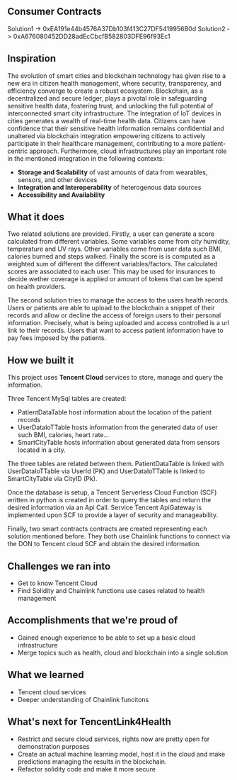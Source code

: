 ## Consumer Contracts
Solution1 -> 0xEA191e44b4576A37Db103f413C27DF5419956B0d
Solution2 -> 0xA676080452DD28adEcCbcfB582803DFE96f93Ec1

## Inspiration
The evolution of smart cities and blockchain technology has given rise to a new era in citizen health management, where security, transparency, and efficiency converge to create a robust ecosystem. Blockchain, as a decentralized and secure ledger, plays a pivotal role in safeguarding sensitive health data, fostering trust, and unlocking the full potential of interconnected smart city infrastructure. The integration of IoT devices in cities generates a wealth of real-time health data. Citizens can have confidence that their sensitive health information remains confidential and unaltered via blockchain integration empowering citizens to actively participate in their healthcare management, contributing to a more patient-centric approach. Furthermore, cloud infrastructures play an important role in the mentioned integration in the following contexts: 
- **Storage and Scalability** of vast amounts of data from wearables, sensors, and other devices
- **Integration and Interoperability** of heterogenous data  sources
- **Accessibility and Availability**

## What it does
Two related solutions are provided. 
Firstly, a user can generate a score calculated from different variables. Some variables come from city humidity,  temperature and UV rays. Other variables come from user data such BMI, calories burned and steps walked. Finally the score is is computed as a weighted sum of different the different variables/factors. The calculated scores are associated to each user. This may be used for insurances to decide wether coverage is applied or amount of tokens that can be spend on health providers.

The second solution tries to manage the access to the users health records. Users or patients are able to upload to the blockchain a snippet of their records and allow or decline the access of foreign users to their personal information.  Precisely, what is being uploaded and access controlled is a url link to their records. Users that want to access patient information have to pay fees imposed by the patients.

## How we built it
This project uses **Tencent Cloud** services to store, manage and query the information. 

Three Tencent MySql tables are created:
- PatientDataTable host information about the location of the patient records
- UserDataIoTTable hosts information from the generated data of user such BMI, calories, heart rate...
- SmartCityTable hosts information about generated data from sensors located in a city.

The three tables are related between them. PatientDataTable is linked with UserDataIoTTable via UserId (PK) and UserDataIoTTable is linked to SmartCityTable via CityID (Pk).

Once the database is setup, a Tencent Serverless Cloud Function (SCF) written in python is created in order to query the tables and return the desired information via an Api Call. Service Tencent ApiGateway is implemented upon  SCF to provide a layer of security and manageability. 

Finally, two smart contracts contracts are created representing each solution mentioned before. They both use Chainlink functions to connect via the DON to Tencent cloud SCF and obtain the desired information.

## Challenges we ran into
- Get to know Tencent Cloud
- Find Solidity and Chainlink functions use cases related to health management

## Accomplishments that we're proud of
- Gained enough experience to be able to set up a basic cloud infrastructure
- Merge topics such as health, cloud and blockchain into a single solution

## What we learned
- Tencent cloud services
- Deeper understanding of Chainlink funcitons

## What's next for TencentLink4Health
- Restrict and secure cloud services, rights now are pretty open for demonstration purposes
- Create an actual machine learning model, host it in the cloud and make predictions managing the results in the blockchain.
- Refactor solidity code and make it more secure
